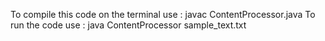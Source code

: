 To compile this code on the terminal use : javac ContentProcessor.java
To run the code use : java ContentProcessor sample_text.txt
